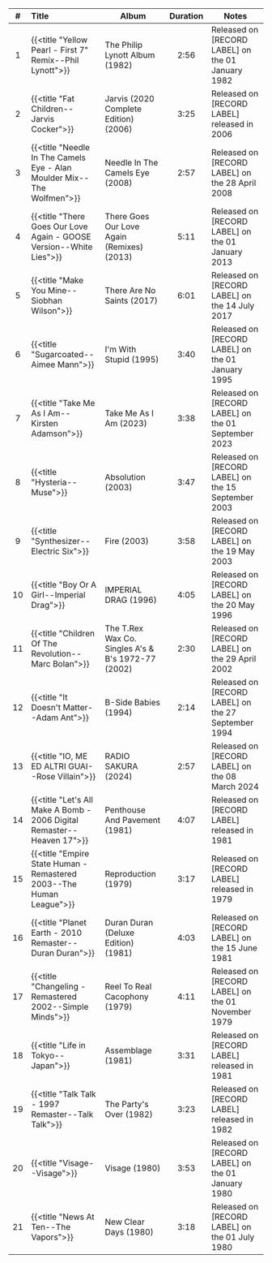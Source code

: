 | #  | Title                                                                  | Album                                              | Duration | Notes                                               |
|:--:|:-----------------------------------------------------------------------|----------------------------------------------------|:--------:|-----------------------------------------------------|
| 1  | {{<title "Yellow Pearl - First 7" Remix--Phil Lynott">}}               | The Philip Lynott Album (1982)                     |   2:56   | Released on [RECORD LABEL] on the 01 January 1982   |
| 2  | {{<title "Fat Children--Jarvis Cocker">}}                              | Jarvis (2020 Complete Edition) (2006)              |   3:25   | Released on [RECORD LABEL] released in 2006         |
| 3  | {{<title "Needle In The Camels Eye - Alan Moulder Mix--The Wolfmen">}} | Needle In The Camels Eye (2008)                    |   2:57   | Released on [RECORD LABEL] on the 28 April 2008     |
| 4  | {{<title "There Goes Our Love Again - GOOSE Version--White Lies">}}    | There Goes Our Love Again (Remixes) (2013)         |   5:11   | Released on [RECORD LABEL] on the 01 January 2013   |
| 5  | {{<title "Make You Mine--Siobhan Wilson">}}                            | There Are No Saints (2017)                         |   6:01   | Released on [RECORD LABEL] on the 14 July 2017      |
| 6  | {{<title "Sugarcoated--Aimee Mann">}}                                  | I'm With Stupid (1995)                             |   3:40   | Released on [RECORD LABEL] on the 01 January 1995   |
| 7  | {{<title "Take Me As I Am--Kirsten Adamson">}}                         | Take Me As I Am (2023)                             |   3:38   | Released on [RECORD LABEL] on the 01 September 2023 |
| 8  | {{<title "Hysteria--Muse">}}                                           | Absolution (2003)                                  |   3:47   | Released on [RECORD LABEL] on the 15 September 2003 |
| 9  | {{<title "Synthesizer--Electric Six">}}                                | Fire (2003)                                        |   3:58   | Released on [RECORD LABEL] on the 19 May 2003       |
| 10 | {{<title "Boy Or A Girl--Imperial Drag">}}                             | IMPERIAL DRAG (1996)                               |   4:05   | Released on [RECORD LABEL] on the 20 May 1996       |
| 11 | {{<title "Children Of The Revolution--Marc Bolan">}}                   | The T.Rex Wax Co. Singles A's & B's 1972-77 (2002) |   2:30   | Released on [RECORD LABEL] on the 29 April 2002     |
| 12 | {{<title "It Doesn't Matter--Adam Ant">}}                              | B-Side Babies (1994)                               |   2:14   | Released on [RECORD LABEL] on the 27 September 1994 |
| 13 | {{<title "IO, ME ED ALTRI GUAI--Rose Villain">}}                       | RADIO SAKURA (2024)                                |   2:57   | Released on [RECORD LABEL] on the 08 March 2024     |
| 14 | {{<title "Let's All Make A Bomb - 2006 Digital Remaster--Heaven 17">}} | Penthouse And Pavement (1981)                      |   4:07   | Released on [RECORD LABEL] released in 1981         |
| 15 | {{<title "Empire State Human - Remastered 2003--The Human League">}}   | Reproduction (1979)                                |   3:17   | Released on [RECORD LABEL] released in 1979         |
| 16 | {{<title "Planet Earth - 2010 Remaster--Duran Duran">}}                | Duran Duran (Deluxe Edition) (1981)                |   4:03   | Released on [RECORD LABEL] on the 15 June 1981      |
| 17 | {{<title "Changeling - Remastered 2002--Simple Minds">}}               | Reel To Real Cacophony (1979)                      |   4:11   | Released on [RECORD LABEL] on the 01 November 1979  |
| 18 | {{<title "Life in Tokyo--Japan">}}                                     | Assemblage (1981)                                  |   3:31   | Released on [RECORD LABEL] released in 1981         |
| 19 | {{<title "Talk Talk - 1997 Remaster--Talk Talk">}}                     | The Party's Over (1982)                            |   3:23   | Released on [RECORD LABEL] released in 1982         |
| 20 | {{<title "Visage--Visage">}}                                           | Visage (1980)                                      |   3:53   | Released on [RECORD LABEL] on the 01 January 1980   |
| 21 | {{<title "News At Ten--The Vapors">}}                                  | New Clear Days (1980)                              |   3:18   | Released on [RECORD LABEL] on the 01 July 1980      |
